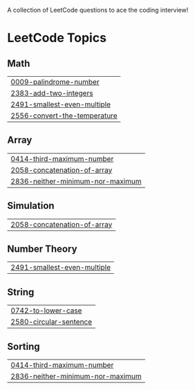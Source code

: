 A collection of LeetCode questions to ace the coding interview! 

<!---LeetCode Topics Start-->
# LeetCode Topics
## Math
|  |
| ------- |
| [0009-palindrome-number](https://github.com/shaheedk/leetcode/tree/master/0009-palindrome-number) |
| [2383-add-two-integers](https://github.com/shaheedk/leetcode/tree/master/2383-add-two-integers) |
| [2491-smallest-even-multiple](https://github.com/shaheedk/leetcode/tree/master/2491-smallest-even-multiple) |
| [2556-convert-the-temperature](https://github.com/shaheedk/leetcode/tree/master/2556-convert-the-temperature) |
## Array
|  |
| ------- |
| [0414-third-maximum-number](https://github.com/shaheedk/leetcode/tree/master/0414-third-maximum-number) |
| [2058-concatenation-of-array](https://github.com/shaheedk/leetcode/tree/master/2058-concatenation-of-array) |
| [2836-neither-minimum-nor-maximum](https://github.com/shaheedk/leetcode/tree/master/2836-neither-minimum-nor-maximum) |
## Simulation
|  |
| ------- |
| [2058-concatenation-of-array](https://github.com/shaheedk/leetcode/tree/master/2058-concatenation-of-array) |
## Number Theory
|  |
| ------- |
| [2491-smallest-even-multiple](https://github.com/shaheedk/leetcode/tree/master/2491-smallest-even-multiple) |
## String
|  |
| ------- |
| [0742-to-lower-case](https://github.com/shaheedk/leetcode/tree/master/0742-to-lower-case) |
| [2580-circular-sentence](https://github.com/shaheedk/leetcode/tree/master/2580-circular-sentence) |
## Sorting
|  |
| ------- |
| [0414-third-maximum-number](https://github.com/shaheedk/leetcode/tree/master/0414-third-maximum-number) |
| [2836-neither-minimum-nor-maximum](https://github.com/shaheedk/leetcode/tree/master/2836-neither-minimum-nor-maximum) |
<!---LeetCode Topics End-->